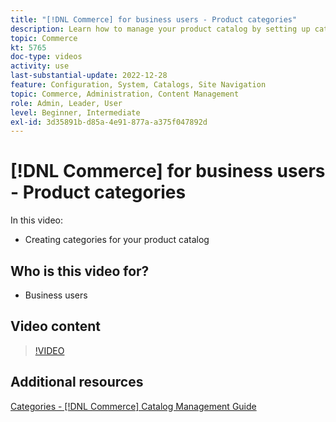 ```yaml
---
title: "[!DNL Commerce] for business users - Product categories"
description: Learn how to manage your product catalog by setting up categories.
topic: Commerce
kt: 5765
doc-type: videos
activity: use
last-substantial-update: 2022-12-28
feature: Configuration, System, Catalogs, Site Navigation
topic: Commerce, Administration, Content Management
role: Admin, Leader, User
level: Beginner, Intermediate
exl-id: 3d35891b-d85a-4e91-877a-a375f047892d
---
```

# [!DNL Commerce] for business users - Product categories

In this video:

- Creating categories for your product catalog

## Who is this video for?

- Business users

## Video content

>[!VIDEO](https://video.tv.adobe.com/v/35950?quality=12&learn=on)

## Additional resources

[Categories - [!DNL Commerce] Catalog Management Guide](https://experienceleague.adobe.com/docs/commerce-admin/catalog/categories/categories.html)
